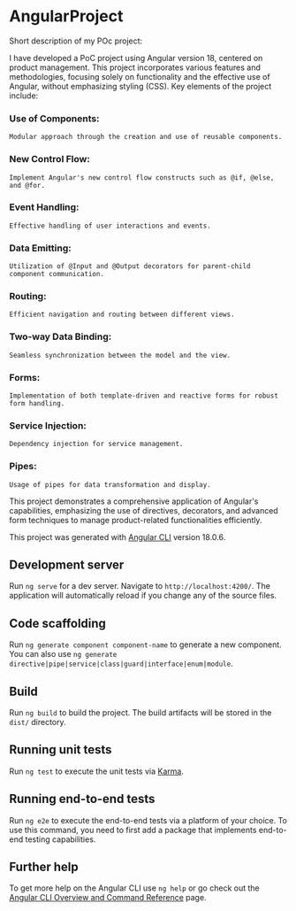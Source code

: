 # AngularProject

Short description of my POc project:

I have developed a PoC project using Angular version 18, centered on product management. This project incorporates various features and methodologies, focusing solely on functionality and the effective use of Angular, without emphasizing styling (CSS). Key elements of the project include:

### Use of Components: 
    Modular approach through the creation and use of reusable components.
### New Control Flow: 
    Implement Angular's new control flow constructs such as @if, @else, and @for.
### Event Handling: 
    Effective handling of user interactions and events.
### Data Emitting: 
    Utilization of @Input and @Output decorators for parent-child component communication.
### Routing: 
    Efficient navigation and routing between different views.
### Two-way Data Binding: 
    Seamless synchronization between the model and the view.
### Forms: 
    Implementation of both template-driven and reactive forms for robust form handling.
### Service Injection: 
    Dependency injection for service management.
### Pipes: 
    Usage of pipes for data transformation and display.

This project demonstrates a comprehensive application of Angular's capabilities, emphasizing the use of directives, decorators, and advanced form techniques to manage product-related functionalities efficiently.

This project was generated with [Angular CLI](https://github.com/angular/angular-cli) version 18.0.6.

## Development server

Run `ng serve` for a dev server. Navigate to `http://localhost:4200/`. The application will automatically reload if you change any of the source files.

## Code scaffolding

Run `ng generate component component-name` to generate a new component. You can also use `ng generate directive|pipe|service|class|guard|interface|enum|module`.

## Build

Run `ng build` to build the project. The build artifacts will be stored in the `dist/` directory.

## Running unit tests

Run `ng test` to execute the unit tests via [Karma](https://karma-runner.github.io).

## Running end-to-end tests

Run `ng e2e` to execute the end-to-end tests via a platform of your choice. To use this command, you need to first add a package that implements end-to-end testing capabilities.

## Further help

To get more help on the Angular CLI use `ng help` or go check out the [Angular CLI Overview and Command Reference](https://angular.dev/tools/cli) page.
